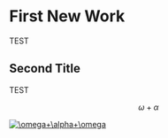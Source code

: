 # First New Work

TEST


## Second Title

TEST


$$\omega+\alpha$$

<a href="http://www.codecogs.com/eqnedit.php?latex=\inline&space;\omega&plus;\alpha&plus;\omega" target="_blank"><img src="http://latex.codecogs.com/gif.latex?\inline&space;\omega&plus;\alpha&plus;\omega" title="\omega+\alpha+\omega" /></a>
